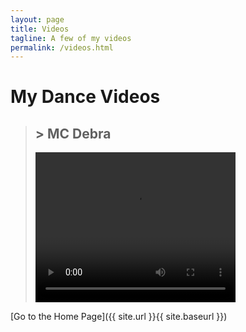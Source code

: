 ```yaml
---
layout: page
title: Videos
tagline: A few of my videos
permalink: /videos.html
---
```

# My Dance Videos

  > ## > MC Debra
  > <video width="320" height="240" controls>
  > <source src="https://github.com/bab223/Hosting/blob/master/your%20small%20back.mp4?raw=true" type="video/mp4">
  > Your browser does not support the video tag.
  > </video>










<pr> [Go to the Home Page]({{ site.url }}{{ site.baseurl }})
